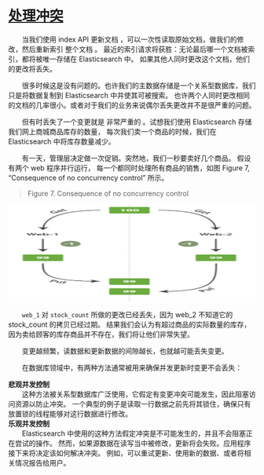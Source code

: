 # [处理冲突](09_dealing_with_conflicts.md)   
&emsp;&emsp;当我们使用 index API 更新文档 ，可以一次性读取原始文档，做我们的修改，然后重新索引 整个文档 。
 最近的索引请求将获胜：无论最后哪一个文档被索引，都将被唯一存储在 Elasticsearch 中。
 如果其他人同时更改这个文档，他们的更改将丢失。

&emsp;&emsp;很多时候这是没有问题的。也许我们的主数据存储是一个关系型数据库，我们只是将数据复制到 Elasticsearch 中并使其可被搜索。 
也许两个人同时更改相同的文档的几率很小。或者对于我们的业务来说偶尔丢失更改并不是很严重的问题。

&emsp;&emsp;但有时丢失了一个变更就是 非常严重的 。试想我们使用 Elasticsearch 存储我们网上商城商品库存的数量， 
每次我们卖一个商品的时候，我们在 Elasticsearch 中将库存数量减少。

&emsp;&emsp;有一天，管理层决定做一次促销。突然地，我们一秒要卖好几个商品。 假设有两个 web 程序并行运行，
每一个都同时处理所有商品的销售，如图 Figure 7, “Consequence of no concurrency control” 所示。
>Figure 7. Consequence of no concurrency control

 <img src="./images/01_consequence_of_no_concurrency_control.png" width = "800" height = "200" 
 alt="Consequence of no concurrency control" align=center />

&emsp;&emsp;`web_1` 对 `stock_count` 所做的更改已经丢失，因为 web_2 不知道它的 stock_count 的拷贝已经过期。
 结果我们会认为有超过商品的实际数量的库存，因为卖给顾客的库存商品并不存在，我们将让他们非常失望。

&emsp;&emsp;变更越频繁，读数据和更新数据的间隙越长，也就越可能丢失变更。

&emsp;&emsp;在数据库领域中，有两种方法通常被用来确保并发更新时变更不会丢失：

**悲观并发控制**    
&emsp;&emsp;这种方法被关系型数据库广泛使用，它假定有变更冲突可能发生，因此阻塞访问资源以防止冲突。 
一个典型的例子是读取一行数据之前先将其锁住，确保只有放置锁的线程能够对这行数据进行修改。      
**乐观并发控制**    
&emsp;&emsp;Elasticsearch 中使用的这种方法假定冲突是不可能发生的，并且不会阻塞正在尝试的操作。 
然而，如果源数据在读写当中被修改，更新将会失败。应用程序接下来将决定该如何解决冲突。 
例如，可以重试更新、使用新的数据、或者将相关情况报告给用户。